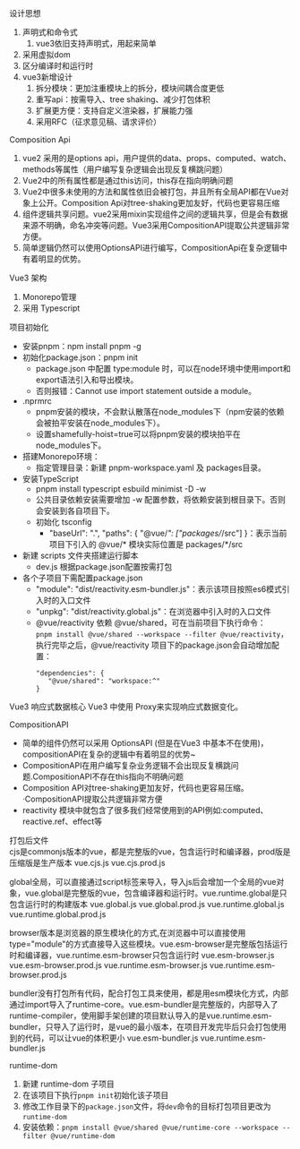 
设计思想
1. 声明式和命令式
    1. vue3依旧支持声明式，用起来简单
2. 采用虚拟dom
3. 区分编译时和运行时
4. vue3新增设计
    1. 拆分模块：更加注重模块上的拆分，模块间耦合度更低
    2. 重写api：按需导入、tree shaking、减少打包体积
    3. 扩展更方便：支持自定义渲染器，扩展能力强
    4. 采用RFC（征求意见稿、请求评价）


Composition Api
1. vue2 采用的是options api，用户提供的data、props、computed、watch、methods等属性（用户编写复杂逻辑会出现反复横跳问题）
2. Vue2中的所有属性都是通过this访问，this存在指向明确问题
3. Vue2中很多未使用的方法和属性依旧会被打包，并且所有全局API都在Vue对象上公开。Composition Api对tree-shaking更加友好，代码也更容易压缩
4. 组件逻辑共享问题。vue2采用mixin实现组件之间的逻辑共享，但是会有数据来源不明确，命名冲突等问题。Vue3采用CompositionAPI提取公共逻辑非常方便。
5. 简单逻辑仍然可以使用OptionsAPI进行编写，CompositionApi在复杂逻辑中有着明显的优势。


Vue3 架构
1. Monorepo管理
2. 采用 Typescript


项目初始化
- 安装pnpm：npm install pnpm -g
- 初始化package.json：pnpm init
  - package.json 中配置 type:module 时，可以在node环境中使用import和export语法引入和导出模块。
  - 否则报错：Cannot use import statement outside a module。
- .nprmrc
  - pnpm安装的模块，不会默认散落在node_modules下（npm安装的依赖会被拍平安装在node_modules下）。
  - 设置shamefully-hoist=true可以将pnpm安装的模块拍平在node_modules下。
- 搭建Monorepo环境：
  - 指定管理目录：新建 pnpm-workspace.yaml 及 packages目录。
- 安装TypeScript
  - pnpm install typescript esbuild minimist -D -w
  - 公共目录依赖安装需要增加 -w 配置参数，将依赖安装到根目录下。否则会安装到各自项目下。
  - 初始化 tsconfig
    - "baseUrl": ".", "paths": { "@vue/*": ["packages/*/src"] }：表示当前项目下引入的 @vue/* 模块实际位置是 packages/*/src
- 新建 scripts 文件夹搭建运行脚本
  - dev.js 根据package.json配置按需打包
- 各个子项目下需配置package.json
  - "module": "dist/reactivity.esm-bundler.js"：表示该项目按照es6模式引入时的入口文件
  - "unpkg": "dist/reactivity.global.js"：在浏览器中引入时的入口文件
  - @vue/reactivity 依赖 @vue/shared，可在当前项目下执行命令：   
  ```pnpm install @vue/shared --workspace --filter @vue/reactivity```，   
  执行完毕之后，@vue/reactivity 项目下的package.json会自动增加配置：   
    ```
    "dependencies": {
       "@vue/shared": "workspace:^"
    }
    ```


Vue3 响应式数据核心
Vue3 中使用 Proxy来实现响应式数据变化。

CompositionAPI    
- 简单的组件仍然可以采用 OptionsAPI	(但是在Vue3 中基本不在使用)， compositionAPI在复杂的逻辑中有着明显的优势~
- CompositionAPI在用户编写复杂业务逻辑不会出现反复横跳问题.CompositionAPI不存在this指向不明确问题
- Composition API对tree-shaking更加友好，代码也更容易压缩。·CompositionAPI提取公共逻辑非常方便
- reactivity 模块中就包含了很多我们经常使用到的API例如:computed、 reactive.ref、effect等

打包后文件   
cjs是commonjs版本的vue，都是完整版的vue，包含运行时和编译器，prod版是压缩版是生产版本
vue.cjs.js
vue.cjs.prod.js


global全局，可以直接通过script标签来导入，导入js后会增加一个全局的vue对象，vue.global是完整版的vue，包含编译器和运行时。vue.runtime.global是只包含运行时的构建版本
vue.global.js
vue.global.prod.js
vue.runtime.global.js
vue.runtime.global.prod.js


browser版本是浏览器的原生模块化的方式,在浏览器中可以直接使用type="module"的方式直接导入这些模块。vue.esm-browser是完整版包括运行时和编译器，vue.runtime.esm-browser只包含运行时
vue.esm-browser.js
vue.esm-browser.prod.js
vue.runtime.esm-browser.js
vue.runtime.esm-browser.prod.js


bundler没有打包所有代码，配合打包工具来使用，都是用esm模块化方式，内部通过import导入了runtime-core。vue.esm-bundler是完整版的，内部导入了runtime-compiler，使用脚手架创建的项目默认导入的是vue.runtime.esm-bundler，只导入了运行时，是vue的最小版本，在项目开发完毕后只会打包使用到的代码，可以让vue的体积更小
vue.esm-bundler.js
vue.runtime.esm-bundler.js


runtime-dom
1. 新建 runtime-dom 子项目
2. 在该项目下执行`pnpm init`初始化该子项目
3. 修改工作目录下的`package.json`文件，将`dev`命令的目标打包项目更改为`runtime-dom`
4. 安装依赖：`pnpm install @vue/shared @vue/runtime-core --workspace --filter @vue/runtime-dom`



